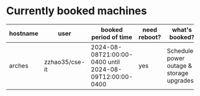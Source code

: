 Currently booked machines
===================================


| hostname | user | booked period of time | need reboot? | what's booked? |
|---|---|---|---|---|
| arches | zzhao35/cse-it | 2024-08-08T21:00:00-0400 until 2024-08-09T12:00:00-0400 | yes | Scheduled power outage & storage upgrades |
